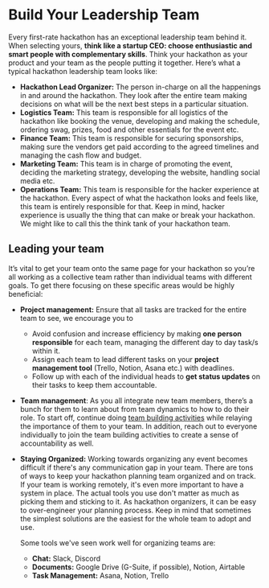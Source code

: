 # Build Your Leadership Team

Every first-rate hackathon has an exceptional leadership team behind it. When selecting yours, **think like a startup CEO: choose enthusiastic and smart people with complementary skills**. Think your hackathon as your product and your team as the people putting it together. Here’s what a typical hackathon leadership team looks like:

* **Hackathon Lead Organizer:** The person in-charge on all the happenings in and around the hackathon. They look after the entire team making decisions on what will be the next best steps in a particular situation.&#x20;
* **Logistics Team:** This team is responsible for all logistics of the hackathon like booking the venue, developing and making the schedule, ordering swag, prizes, food and other essentials for the event etc.
* **Finance Team:** This team is responsible for securing sponsorships, making sure the vendors get paid according to the agreed timelines and managing the cash flow and budget.
* **Marketing Team:** This team is in charge of promoting the event, deciding the marketing strategy, developing the website, handling social media etc.
* **Operations Team:** This team is responsible for the hacker experience at the hackathon. Every aspect of what the hackathon looks and feels like, this team is entirely responsible for that. Keep in mind, hacker experience is usually the thing that can make or break your hackathon. We might like to call this the think tank of your hackathon team.

## Leading your team

It’s vital to get your team onto the same page for your hackathon so you’re all working as a collective team rather than individual teams with different goals. To get there focusing on these specific areas would be highly beneficial:

* **Project management:** Ensure that all tasks are tracked for the entire team to see, we encourage you to&#x20;
  * Avoid confusion and increase efficiency by making **one person responsible** for each team, managing the different day to day task/s within it.&#x20;
  * Assign each team to lead different tasks on your **project management tool** (Trello, Notion, Asana etc.) with deadlines.&#x20;
  * Follow up with each of the individual heads to **get status updates** on their tasks to keep them accountable. &#x20;
* **Team management**: As you all integrate new team members, there’s a bunch for them to learn about from team dynamics to how to do their role. To start off, continue doing [team building activities](../organizer-resources/host-exciting-mini-events/) while relaying the importance of them to your team. In addition, reach out to everyone individually to join the team building activities to create a sense of accountability as well.&#x20;
*   **Staying Organized:** Working towards organizing any event becomes difficult if there's any communication gap in your team. There are tons of ways to keep your hackathon planning team organized and on track. If your team is working remotely, it's even more important to have a system in place. The actual tools you use don't matter as much as picking them and sticking to it. As hackathon organizers, it can be easy to over-engineer your planning process. Keep in mind that sometimes the simplest solutions are the easiest for the whole team to adopt and use.

    Some tools we've seen work well for organizing teams are:

    * **Chat:** Slack, Discord
    * **Documents:** Google Drive (G-Suite, if possible), Notion, Airtable&#x20;
    * **Task Management:** Asana, Notion, Trello

